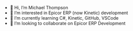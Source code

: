 - 👋 Hi, I’m Michael Thompson
- 👀 I’m interested in Epicor ERP (now Kinetic) development
- 🌱 I’m currently learning C#, Kinetic, GitHub, VSCode
- 💞️ I’m looking to collaborate on Epicor ERP Development

<!---
mjtbiz/mjtbiz is a ✨ special ✨ repository because its `README.md` (this file) appears on your GitHub profile.
You can click the Preview link to take a look at your changes.
--->
